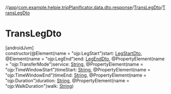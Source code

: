 //[app](../../../index.md)/[com.example.helpie.tripPlanificator.data.dto.response](../index.md)/[TransLegDto](index.md)/[TransLegDto](-trans-leg-dto.md)

# TransLegDto

[androidJvm]\
constructor(@Element(name = &quot;ojp:LegStart&quot;)start: [LegStartDto](../-leg-start-dto/index.md), @Element(name = &quot;ojp:LegEnd&quot;)end: [LegEndDto](../-leg-end-dto/index.md), @PropertyElement(name = &quot;ojp:TransferMode&quot;)service: [String](https://kotlinlang.org/api/latest/jvm/stdlib/kotlin/-string/index.html), @PropertyElement(name = &quot;ojp:TimeWindowStart&quot;)timeStart: [String](https://kotlinlang.org/api/latest/jvm/stdlib/kotlin/-string/index.html), @PropertyElement(name = &quot;ojp:TimeWindowEnd&quot;)timeEnd: [String](https://kotlinlang.org/api/latest/jvm/stdlib/kotlin/-string/index.html), @PropertyElement(name = &quot;ojp:Duration&quot;)duration: [String](https://kotlinlang.org/api/latest/jvm/stdlib/kotlin/-string/index.html), @PropertyElement(name = &quot;ojp:WalkDuration&quot;)walk: [String](https://kotlinlang.org/api/latest/jvm/stdlib/kotlin/-string/index.html))
